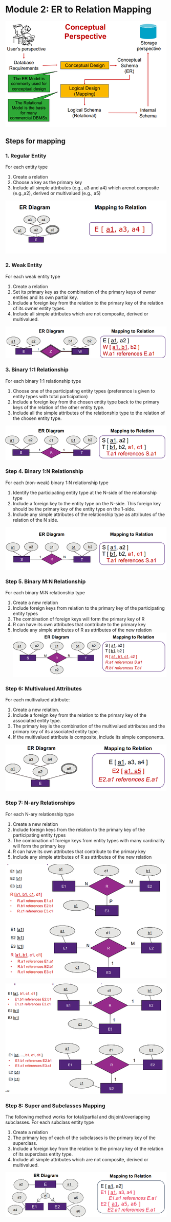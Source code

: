 # Module 2: ER to Relation Mapping

![alt text](assets\IMG45.PNG)

## Steps for mapping

### 1. Regular Entity
For each entity type
1. Create a relation
2. Choose a key as the primary key
3. Include all simple attributes (e.g., a3 and a4) which arenot composite (e.g.,a2), derived or multivalued (e.g., a5)


![alt text](assets\IMG46.PNG)

### 2. Weak Entity

For each weak entity type
1. Create a relation
2. Set its primary key as the combination of the primary keys of owner
entities and its own partial key.
3. Include a foreign key from the relation to the primary key of the relation of its owner entity types.
4. Include all simple attributes which are not composite, derived or multivalued.

![alt text](assets\IMG47.PNG)

### 3. Binary 1:1 Relationship

For each binary 1:1 relationship type
1. Choose one of the participating entity types (preference is given to entity types with total participation)
2. Include a foreign key from the chosen entity type back to the primary keys of the relation of the other entity type.
3. Include all the simple attributes of the relationship type to the relation of the chosen entity type. 


![alt text](assets\IMG48.PNG)

### Step 4. Binary 1:N Relationship

For each (non-weak) binary 1:N relationship type
1. Identify the participating entity type at the N-side of the relationship type
2. Include a foreign key to the entity type on the N-side. This foreign key should be the primary key of the entity type on the 1-side.
3. Include any simple attributes of the relationship type as attributes of the relation of the N side.

![alt text](assets\IMG49.PNG)

### Step 5. Binary M:N Relationship
For each binary M:N relationship type
1. Create a new relation
2. Include foreign keys from relation to the primary key of the participating
entity types
3. The combination of foreign keys will form the primary key of R
4. R can have its own attributes that contribute to the primary key
5. Include any simple attributes of R as attributes of the new relation
![alt text](assets\IMG50.PNG)

### Step 6: Multivalued Attributes
For each multivalued attribute:
1. Create a new relation.
2. Include a foreign key from the relation to the primary key of the associated entity type.
3. The primary key is the combination of the multivalued attributes and the primary key of its associated entity type.
4. If the multivalued attribute is composite, include its simple components.

![alt text](assets\IMG51.PNG)

### Step 7: N-ary Relationships
For each N-ary relationship type
1. Create a new relation
2. Include foreign keys from the relation to the primary key of the participating entity types
3. The combination of foreign keys from entity types with many cardinality will form the primary key
4. R can have its own attributes that contribute to the primary key
5. Include any simple attributes of R as attributes of the new relation

![alt text](assets\IMG52.PNG)

![alt text](assets\IMG53.PNG)

### Step 8: Super and Subclasses Mapping
The following method works for total/partial and disjoint/overlapping subclasses.
For each subclass entity type
1. Create a relation
2. The primary key of each of the subclasses is the primary key of the superclass.
3. Include a foreign key from the relation to the primary key of the relation of its superclass entity type.
4. Include all simple attributes which are not composite, derived or multivalued.


![alt text](assets\IMG54.PNG)
